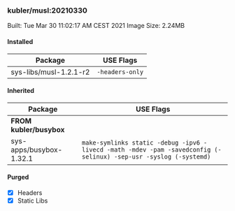 ### kubler/musl:20210330

Built: Tue Mar 30 11:02:17 AM CEST 2021
Image Size: 2.24MB

#### Installed
Package | USE Flags
--------|----------
sys-libs/musl-1.2.1-r2 | `-headers-only`
#### Inherited
Package | USE Flags
--------|----------
**FROM kubler/busybox** |
sys-apps/busybox-1.32.1 | `make-symlinks static -debug -ipv6 -livecd -math -mdev -pam -savedconfig (-selinux) -sep-usr -syslog (-systemd)`

#### Purged
- [x] Headers
- [x] Static Libs
